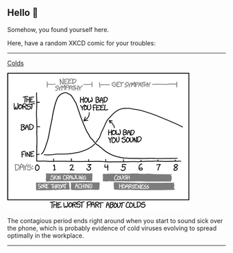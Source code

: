 ## Hello 👀

Somehow, you found yourself here.

Here, have a random XKCD comic for your troubles:

-----------------------------------

[Colds](https://xkcd.com/1612)

![Colds](./random_comic.png)

The contagious period ends right around when you start to sound sick over the phone, which is probably evidence of cold viruses evolving to spread optimally in the workplace.

-----------------------------------